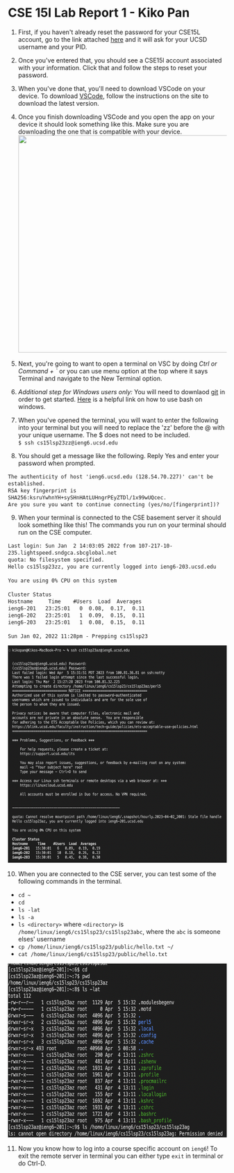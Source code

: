 # CSE 15l Lab Report 1 - Kiko Pan 


1. First, if you haven't already reset the password for your CSE15L account, go to the link attached [here](https://sdacs.ucsd.edu/~icc/index.php) and it will ask for your UCSD username and your PID. 

2. Once you've entered that, you should see a CSE15l account associated with your information. Click that and follow the steps to reset your password. 

3. When you've done that, you'll need to download VSCode on your device. To download [VSCode](https://code.visualstudio.com/), follow the instructions on the site to download the latest version. 

4. Once you finish downloading VSCode and you open the app on your device it should look something like this. Make sure you are downloading the one that is compatible with your device. <img src="https://code.visualstudio.com/assets/docs/getstarted/tips-and-tricks/getstarted_page.png" width="750" height="500"> 


5. Next, you're going to want to open a terminal on VSC by doing *Ctrl or Command + `* or you can use menu option at the top where it says Terminal and navigate to the New Terminal option.

6. *Additional step for Windows users only:* You will need to downlaod [git](https://gitforwindows.org/) in order to get started. [Here](https://stackoverflow.com/questions/42606837/how-do-i-use-bash-on-windows-from-the-visual-studio-code-integrated-terminal/50527994#50527994) is a helpful link on how to use bash on windows. 

7. When you've opened the terminal, you will want to enter the following into your terminal but you will need to replace the 'zz' before the @ with your unique username. The $ does not need to be included.     
``` $ ssh cs15lsp23zz@ieng6.ucsd.edu ```

8. You should get a message like the following. Reply Yes and enter your password when prompted.
``` ⤇ ssh cs15lsp23zz@ieng6.ucsd.edu
The authenticity of host 'ieng6.ucsd.edu (128.54.70.227)' can't be established.
RSA key fingerprint is SHA256:ksruYwhnYH+sySHnHAtLUHngrPEyZTDl/1x99wUQcec.
Are you sure you want to continue connecting (yes/no/[fingerprint])?
```

9. When your terminal is connected to the CSE basement server it should look something like this! The commands you run on your terminal should run on the CSE computer. 
```# Now on remote server
Last login: Sun Jan  2 14:03:05 2022 from 107-217-10-235.lightspeed.sndgca.sbcglobal.net
quota: No filesystem specified.
Hello cs15lsp23zz, you are currently logged into ieng6-203.ucsd.edu

You are using 0% CPU on this system

Cluster Status 
Hostname     Time    #Users  Load  Averages  
ieng6-201   23:25:01   0  0.08,  0.17,  0.11
ieng6-202   23:25:01   1  0.09,  0.15,  0.11
ieng6-203   23:25:01   1  0.08,  0.15,  0.11

Sun Jan 02, 2022 11:28pm - Prepping cs15lsp23
```
<img src = "0E5QU1d7g8IkmS0eifkEPmvOnwAJab6ZlybG8XEn0Hk5VvJ7mn8khByx0Of-yIta2Ixq0xS3REXrgQuRGvlJMxlKQKeZywL0iJUnC9RilFjEy9qhK2Ffrhyqytaw.png" width = '600' height ='500' >

10. When you are connected to the CSE server, you can test some of the following commands in the terminal.
* ```cd ~ ```
* ```cd ```
* ```ls -lat ```
* ```ls -a```
* ```ls <directory>``` where ```<directory>``` is ```/home/linux/ieng6/cs15lsp23/cs15lsp23abc```, where the ```abc``` is someone elses' username
* ```cp /home/linux/ieng6/cs15lsp23/public/hello.txt ~/```
* ```cat /home/linux/ieng6/cs15lsp23/public/hello.txt```


<img src = "total 112.png" width = '600' height ='400' >

11. Now you know how to log into a course specific account on ```ieng6```! To exit the remote server in terminal you can either type ```exit``` in terminal or do Ctrl-D.
